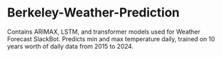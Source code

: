 # Berkeley-Weather-Prediction
Contains ARIMAX, LSTM, and transformer models used for Weather Forecast SlackBot. Predicts min and max temperature daily, trained on 10 years worth of daily data from 2015 to 2024.
